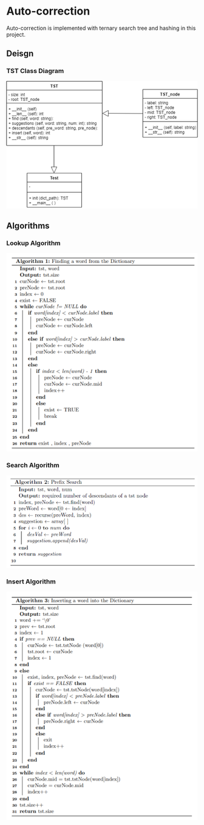 # Auto-correction
Auto-correction is implemented with ternary search tree and hashing in this project.

## Deisgn
### TST Class Diagram
![TST Class Diagram](images/TST.png)

## Algorithms
### Lookup Algorithm
![Lookup Algo](images/Algo1.PNG)

### Search Algorithm
![Search Algo](images/Algo2_2.PNG)

### Insert Algorithm
![Insert Algo](images/Algo3.PNG)

